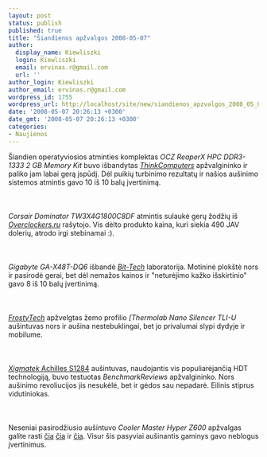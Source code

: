 ```yaml
---
layout: post
status: publish
published: true
title: "Šiandienos apžvalgos 2008-05-07"
author:
  display_name: Kiewliszki
  login: Kiewliszki
  email: ervinas.r@gmail.com
  url: ''
author_login: Kiewliszki
author_email: ervinas.r@gmail.com
wordpress_id: 1755
wordpress_url: http://localhost/site/new/siandienos_apzvalgos_2008_05_07/
date: '2008-05-07 20:26:13 +0300'
date_gmt: '2008-05-07 20:26:13 +0300'
categories:
- Naujienos
---
```

<p>Šiandien operatyviosios atminties komplektas <i>OCZ ReaperX HPC DDR3-1333 2 GB Memory Kit</i> buvo išbandytas <a class="ns" href="http://www.thinkcomputers.org/index.php?x=reviews&amp;id=757"><i>ThinkComputers</i></a> apžvalgininko ir paliko jam labai gerą įspūdį. Dėl puikių turbinimo rezultatų ir našios aušinimo sistemos atmintis gavo 10 iš 10 balų įvertinimą.<br />
<br><br />
<br><i>Corsair Dominator TW3X4G1800C8DF</i> atmintis sulaukė gerų žodžių iš <a class="ns" href="http://www.overclockers.ru/lab/29068.shtml"><i>Overclockers.ru</i></a> rašytojo. Vis dėlto produkto kaina, kuri siekia 490 JAV dolerių, atrodo irgi stebinamai :).<br />
<br><br />
<br><i>Gigabyte GA-X48T-DQ6</i> išbandė <a class="ns" href="http://www.bit-tech.net/hardware/2008/05/07/gigabyte-ga-x48t-dq6-motherboard/1"><i>Bit-Tech</i></a> laboratorija. Motininė plokštė nors ir pasirodė gerai, bet dėl nemažos kainos ir &quot;neturėjimo kažko išskirtinio&quot; gavo 8 iš 10 balų įvertinimą.<br />
<br><br />
<br><a class="ns" href="http://www.frostytech.com/articleview.cfm?articleID=2275"><i>FrostyTech</i></a> apžvelgtas žemo profilio <i>[Thermolab Nano Silencer TLI-U</i> aušintuvas nors ir aušina nestebuklingai, bet jo privalumai slypi dydyje ir mobilume.<br />
<br><br />
<br><a class="ns" href="http://benchmarkreviews.com/index.php?option=com_content&amp;task=view&amp;id=151&amp;Itemid=1"><i>Xigmatek</i> Achilles S1284</a> aušintuvas, naudojantis vis populiarėjančią HDT technologiją, buvo testuotas <i>BenchmarkReviews</i> apžvalgininko. Nors aušinimo revoliucijos jis nesukėlė, bet ir gėdos sau nepadarė. Eilinis stiprus vidutiniokas.<br />
<br><br />
<br>Neseniai pasirodžiusio aušintuvo <i>Cooler Master Hyper Z600</i> apžvalgas galite rasti <a class="ns" href="http://www.overclockersclub.com/reviews/coolermaster_hyperz600/">čia</a> <a class="ns" href="http://www.bigbruin.com/2008/cmsphere_1">čia</a> ir <a class="ns" href="http://www.cpu3d.com/index.php?option=com_content&amp;task=view&amp;id=4782&amp;Itemid=52">čia</a>. Visur šis pasyviai aušinantis gaminys gavo neblogus įvertinimus. </p>
